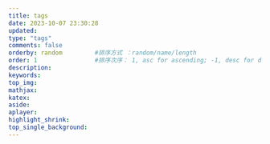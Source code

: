 ```yaml
---
title: tags
date: 2023-10-07 23:30:28
updated:
type: "tags"
comments: false
orderby: random         #排序方式 ：random/name/length
order: 1                #排序次序： 1, asc for ascending; -1, desc for descending
description:
keywords:
top_img:
mathjax:
katex:
aside:
aplayer:
highlight_shrink:
top_single_background:
---
```

